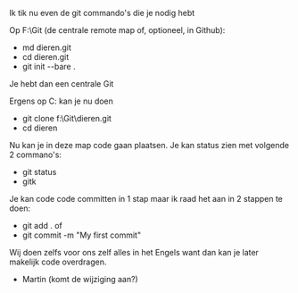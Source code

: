 Ik tik nu even de git commando's die je nodig hebt

Op F:\Git (de centrale remote map of, optioneel, in Github):
* md dieren.git
* cd dieren.git
* git init --bare .

Je hebt dan een centrale Git

Ergens op C: kan je nu doen
* git clone f:\Git\dieren.git
* cd dieren

Nu kan je in deze map code gaan plaatsen.
Je kan status zien met volgende 2 commano's:
* git status
* gitk

Je kan code code committen in 1 stap maar ik raad het aan in 2 stappen te doen:
* git add .
of
* git commit -m "My first commit"

Wij doen zelfs voor ons zelf alles in het Engels want dan kan je later makelijk code overdragen.

- Martin
  (komt de wijziging aan?)